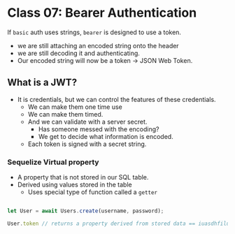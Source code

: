 # Class 07: Bearer Authentication

If `basic` auth uses strings, `bearer` is designed to use a token.

* we are still attaching an encoded string onto the header
* we are still decoding it and authenticating.
* Our encoded string will now be a token -> JSON Web Token.

## What is a JWT?

* It is credentials, but we can control the features of these credentials.
  * We can make them one time use
  * We can make them timed.
  * And we can validate with a server secret.
    * Has someone messed with the encoding?
    * We get to decide what information is encoded.
  * Each token is signed with a secret string.


### Sequelize Virtual property

* A property that is not stored in our SQL table.
* Derived using values stored in the table
  * Uses special type of function called a `getter`

```js

let User = await Users.create(username, password);

User.token // returns a property derived from stored data == iuasdhfiluashdf.982374987245 

```
